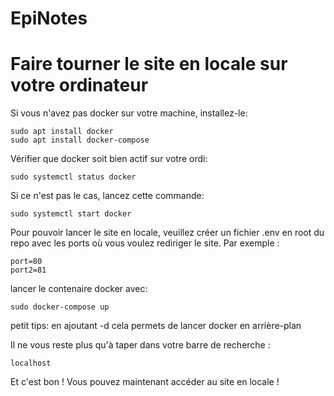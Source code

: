 # EpiNotes

# Faire tourner le site en locale sur votre ordinateur
Si vous n'avez pas docker sur votre machine, installez-le:
```
sudo apt install docker
sudo apt install docker-compose
```

Vérifier que docker soit bien actif sur votre ordi:
```
sudo systemctl status docker
```

Si ce n'est pas le cas, lancez cette commande:
```
sudo systemctl start docker
```

Pour pouvoir lancer le site en locale, veuillez créer un fichier .env en root du repo avec les ports où vous voulez rediriger le site. Par exemple :
```
port=80
port2=81
```

lancer le contenaire docker avec:
```
sudo docker-compose up
```
petit tips: en ajoutant -d cela permets de lancer docker en arrière-plan

Il ne vous reste plus qu'à taper dans votre barre de recherche :
```
localhost
```

Et c'est bon ! Vous pouvez maintenant accéder au site en locale !

